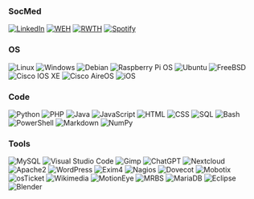 ### SocMed

[![LinkedIn](https://img.shields.io/badge/LinkedIn-0A66C2?style=flat-square&logo=linkedin&logoColor=white)](https://www.linkedin.com/in/simon-kr%C3%A4mer-b86b92242/)
[![WEH](https://custom-icon-badges.demolab.com/badge/WEH-181717.svg?logo=weh&logoColor=white)](https://www2.weh.rwth-aachen.de/ags/netzag/)
[![RWTH](https://custom-icon-badges.demolab.com/badge/RWTH-002D72.svg?logo=itc&logoColor=white)](https://www.itc.rwth-aachen.de/cms/it-center/it-center/profil/team/~epvp/mitarbeiter-campus-/?gguid=PER-G6XQX6W)
[![Spotify](https://img.shields.io/badge/Spotify-1ED760?logo=spotify&logoColor=white)](https://open.spotify.com/user/uag4clvrv46ojw4afnd8hcpxk)

### OS

![Linux](https://img.shields.io/badge/Linux-FCC624?style=flat-square&logo=linux&logoColor=black)
![Windows](https://img.shields.io/badge/Windows-0078D6?style=flat-square&logo=windows11&logoColor=white)
![Debian](https://img.shields.io/badge/Debian-A81D33?style=flat-square&logo=debian&logoColor=white)
![Raspberry Pi OS](https://img.shields.io/badge/Raspberry%20Pi%20OS-C51A4A?style=flat-square&logo=raspberry-pi&logoColor=white)
![Ubuntu](https://img.shields.io/badge/Ubuntu-E95420?style=flat-square&logo=ubuntu&logoColor=white)
![FreeBSD](https://img.shields.io/badge/FreeBSD-AB2B28?style=flat-square&logo=freebsd&logoColor=white)
![Cisco IOS XE](https://img.shields.io/badge/Cisco%20IOS%20XE-1BA0D7?style=flat-square&logo=cisco&logoColor=white)
![Cisco AireOS](https://img.shields.io/badge/Cisco%20AireOS-1BA0D7?style=flat-square&logo=cisco&logoColor=white)
![iOS](https://img.shields.io/badge/iOS-000000?&logo=apple&logoColor=white)


### Code

![Python](https://img.shields.io/badge/Python-3776AB?style=flat-square&logo=python&logoColor=white)
![PHP](https://img.shields.io/badge/PHP-777BB4?style=flat-square&logo=php&logoColor=white)
![Java](https://img.shields.io/badge/Java-007396?style=flat-square&logo=openjdk&logoColor=white)
![JavaScript](https://img.shields.io/badge/JavaScript-F7DF1E?style=flat-square&logo=javascript&logoColor=black)
![HTML](https://img.shields.io/badge/HTML-E34F26?style=flat-square&logo=html5&logoColor=white)
![CSS](https://img.shields.io/badge/CSS-1572B6?style=flat-square&logo=css3&logoColor=white)
![SQL](https://img.shields.io/badge/SQL-CC2927?style=flat-square&logo=database&logoColor=white)
![Bash](https://img.shields.io/badge/Bash-4EAA25?style=flat-square&logo=gnu-bash&logoColor=white)
![PowerShell](https://img.shields.io/badge/PowerShell-5391FE?style=flat-square&logo=powershell&logoColor=white)
![Markdown](https://img.shields.io/badge/Markdown-%23000000.svg?logo=markdown&logoColor=white)
![NumPy](https://img.shields.io/badge/NumPy-4DABCF?logo=numpy&logoColor=fff)


### Tools

![MySQL](https://img.shields.io/badge/MySQL-4479A1?style=flat-square&logo=mysql&logoColor=white)
![Visual Studio Code](https://custom-icon-badges.demolab.com/badge/Visual%20Studio%20Code-0078d7.svg?logo=vsc&logoColor=white)
![Gimp](https://img.shields.io/badge/Gimp-5C5543?logo=gimp&logoColor=white)
![ChatGPT](https://img.shields.io/badge/ChatGPT-74aa9c?logo=openai&logoColor=white)
![Nextcloud](https://img.shields.io/badge/Nextcloud-0082C9?style=flat-square&logo=nextcloud&logoColor=white)
![Apache2](https://img.shields.io/badge/Apache2-D22128?style=flat-square&logo=apache&logoColor=white)
![WordPress](https://img.shields.io/badge/WordPress-21759B?style=flat-square&logo=wordpress&logoColor=white)
![Exim4](https://img.shields.io/badge/Exim4-FF6600?style=flat-square&logo=mail-dot-com&logoColor=white)
![Nagios](https://img.shields.io/badge/Nagios-007E8C?style=flat-square&logo=nagios&logoColor=white)
![Dovecot](https://img.shields.io/badge/Dovecot-990000?style=flat-square&logo=mail-dot-com&logoColor=white)
![Mobotix](https://img.shields.io/badge/Mobotix-0076C0?style=flat-square&logo=camera&logoColor=white)
![osTicket](https://img.shields.io/badge/osTicket-F48221?style=flat-square&logo=support&logoColor=white)
![Wikimedia](https://img.shields.io/badge/Wikimedia-339966?style=flat-square&logo=wikimedia&logoColor=white)
![MotionEye](https://img.shields.io/badge/MotionEye-000000?style=flat-square&logo=camera&logoColor=white)
![MRBS](https://img.shields.io/badge/MRBS-00599C?style=flat-square&logo=calendar&logoColor=white)
![MariaDB](https://img.shields.io/badge/MariaDB-003545?logo=mariadb&logoColor=white)
![Eclipse](https://img.shields.io/badge/Eclipse-FE7A16.svg?logo=Eclipse&logoColor=white)
![Blender](https://img.shields.io/badge/Blender-%23F5792A.svg?logo=blender&logoColor=white)